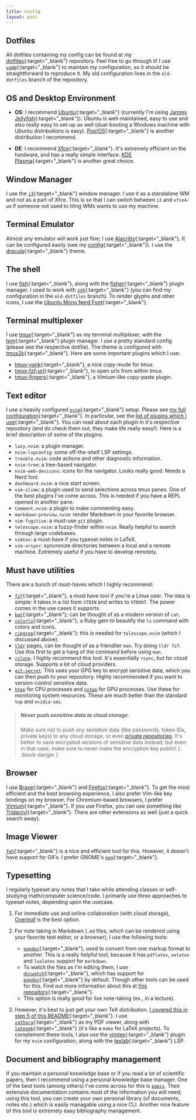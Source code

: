 ```yaml
---
title: Config 
layout: post
---
```


## Dotfiles

All dotfiles containing my config can be found at my [dotfiles](https://github.com/codetalker7/dotfiles){:target="\_blank"} repository. Feel free to go through it! I use [`yadm`](https://yadm.io/docs/overview){:target="\_blank"} to maintain my configuration, so it should be straightforward to reproduce it. My old configuration lives in the `old-dotfiles` branch of the repository.

## OS and Desktop Environment

- **OS**: I recommend [Ubuntu](https://ubuntu.com/){:target="\_blank"} (currently I'm using [Jammy Jellyfish](https://releases.ubuntu.com/jammy/){:target="\_blank"}). Ubuntu is well-maintained, easy to use and also really easy to set-up as well (dual-booting a Windows machine with Ubuntu distributions is easy). [Pop!OS](https://pop.system76.com/){:target="\_blank"} is another distribution I recommend.

- **DE**: I recommend [Xfce](https://xfce.org/){:target="\_blank"}. It's extremely efficient on the hardware, and has a really simple interface. [KDE Plasma](https://kde.org/plasma-desktop/){:target="\_blank"} is another great choice.

## Window Manager

I use the [`i3`](https://i3wm.org/){:target="\_blank"} window manager. I use it as a standalone WM and not as a part of Xfce. This is so that I can switch between `i3` and `xfce4-wm` if someone not used to tiling WMs wants to use my machine.

## Terminal Emulator

Almost any emulator will work just fine; I use [Alacritty](https://github.com/alacritty/alacritty){:target="\_blank"}. It can be configured easily (see my [config](https://github.com/codetalker7/dotfiles/blob/main/.config/alacritty/alacritty.yml){:target="\_blank"}). I use the [dracula](https://draculatheme.com/alacritty){:target="\_blank"} theme.

## The shell

I use [fish](https://fishshell.com/){:target="\_blank"}, along with the [fisher](https://fishshell.com/){:target="\_blank"} plugin manager. I used to work with [`zsh`](https://www.zsh.org){:target="\_blank"} (you can find my configuration in the `old-dotfiles` branch). To render glyphs and other icons, I use the [Ubuntu Mono Nerd Font](https://github.com/ryanoasis/nerd-fonts/tree/master/patched-fonts/UbuntuMono){:target="\_blank"}.

## Terminal multiplexer

I use [tmux](https://github.com/tmux/tmux/wiki){:target="\_blank"} as my terminal multiplexer, with the [tpm](https://github.com/tmux-plugins/tpm){:target="\_blank"} plugin manager. I use a pretty standard config (please see the respective dotfile). The theme is configured with [tmux2k](https://github.com/2KAbhishek/tmux2k){:target="\_blank"}. Here are some important plugins which I use: 

- [tmux-yank](https://github.com/2KAbhishek/tmux2k){:target="\_blank"}, a nice copy-mode for tmux.
- [tmux-fzf-url](https://github.com/wfxr/tmux-fzf-url){:target="\_blank"}, to open urls from within tmux.
- [tmux-fingers](https://github.com/Morantron/tmux-fingers){:target="\_blank"}, a Vimium-like copy-paste plugin.

## Text editor

I use a heavily configured [`nvim`](https://github.com/latex-lsp/texlab){:target="\_blank"} setup. Please see [my full configuration](https://github.com/codetalker7/dotfiles/tree/main/.config/nvim){:target="\_blank"}. In particular, see the [list of plugins which I use](https://github.com/codetalker7/dotfiles/blob/main/.config/nvim/lua/plugins.lua){:target="\_blank"}. You can read about each plugin in it's respective repository (and do check them out, they make life really easy!). Here is a brief description of some of the plugins:

- `lazy.nvim`: a plugin manager. 
- `nvim-lspconfig`: some off-the-shelf LSP settings.
- `trouble.nvim`: code actions and other diagnostic information.
- `nvim-tree`: a tree-based navigator.
- `nvim-web-devicons`: icons for the navigator. Looks really good. Needs a Nerd font.
- `dashboard.nvim`: a nice start screen.
- `vim-slime`: a plugin used to send selections across tmux panes. One of the best plugins I've come across. This is needed if you have a REPL opened in another pane.
- `Comment.nvim`: a plugin to make commenting easy.
- `markdown-preview.nvim`: render Markdown in your favorite browser.
- `vim-fugitive`: a must-use `git` plugin.
- `telescope.nvim`: a fuzzy-finder within `nvim`. Really helpful to search through large codebases.
- `vimtex`: a must-have if you typeset notes in LaTeX.
- `vim-arsync`: syncronize directories between a local and a remote machine. Extremely useful if you have to develop remotely.

## Must have utilities

There are a bunch of must-haves which I highly recommend:

- [`fzf`](https://github.com/junegunn/fzf){:target="\_blank"}, a must have tool if you're a Linux user. The idea is simple: it takes in a list from `STDIN` and writes to `STDOUT`. The power comes in the use cases it supports.
- [`bat`](https://github.com/sharkdp/bat){:target="\_blank"}; can be thought of as a modern version of `cat`. 
- [`colorls`](https://github.com/athityakumar/colorls){:target="\_blank"}, a Ruby gem to beautify the `ls` command with colors and icons.
- [`ripgrep`](https://github.com/BurntSushi/ripgrep){:target="\_blank"}: this is needed for `telescope.nvim` (which I discussed above).
- [`tldr`](https://tldr.sh/) pages, can be thought of as a friendlier `man`. Try doing `tldr fzf`. Use this first to get a hang of the command before using `man`.
- [`rclone`](https://rclone.org/). I highly recommend this tool. It's essentially `rsync`, but for cloud storage. Supports a lot of cloud providers.
- [`git-secret`](https://sobolevn.me/git-secret/). This uses your GPG key to encrypt sensitive data, which you can then push to your repository. Highly recommended if you want to version-control sensitive data.
- [`htop`](https://htop.dev/) for CPU processes and [`nvtop`](https://github.com/Syllo/nvtop) for GPU processes. Use these for monitoring system resources. These are much better than the standard `top` and `nvidia-smi`.

> ##### Never push sensitive data to cloud storage. 
>
> Make sure not to push any sensitive data (like passwords, token IDs, private keys) to any cloud storage, or even [private repositories](https://www.techradar.com/news/microsoft-github-account-reportedly-hit-in-huge-cyberattack). It's better to save encrypted versions of sensitive data instead; but even in that case, make sure to never make the encryption key public! 
{: .block-danger }

## Browser

I use [Brave](https://brave.com/){:target="\_blank"} and [Firefox](https://www.mozilla.org/en-US/firefox/){:target="\_blank"}. To get the most efficient and the best browsing experience, I also prefer Vim-like key bindings on my browser. For Chromium-based browsers, I prefer [Vimium](https://vimium.github.io/){:target="\_blank"}. If you use Firefox, you can use something like [Tridactyl](https://github.com/tridactyl/tridactyl){:target="\_blank"}. There are other extensions as well (just a quick search away).

## Image Viewer

[`feh`](https://feh.finalrewind.org/){:target="\_blank"} is a nice and efficient tool for this. However, it doesn't have support for GIFs. I prefer GNOME's [`eog`](https://help.gnome.org/users/eog/stable/){:target="\_blank"}.

## Typesetting

I regularly typeset any notes that I take while attending classes or self-studying math/computer science/code. I primarily use three approaches to typeset notes, depending upon the usecase.

1. For immediate use and online collaboration (with cloud storage), [Overleaf](https://www.overleaf.com/) is the best option.

2. For note taking in Markdown (`.md` files, which can be rendered using your favorite text editor, or a browser), I use the following tools: 
    - [`pandoc`](https://pandoc.org/){:target="\_blank"}, used to convert from one markup format to another. This is a really helpful tool, because it has `pdflatex`, `xelatex` and `lualatex` support for `markdown`.
    - To watch the files as I'm editing them, I use [`docwatch`](https://github.com/elcorto/docwatch){:target="\_blank"}, which has support for [`pandoc`](https://pandoc.org/){:target="\_blank"} by default. Though other tools can be used for this. Find out more information about this at [this repository](https://github.com/codetalker7/notes-template){:target="\_blank"}.
    - This option is really good for live note-taking (ex., in a lecture).

3. However, it's best to just get your own TeX distribution. [I covered this in step 5 of this README](https://github.com/codetalker7/dotfiles/tree/old-dotfiles?tab=readme-ov-file#latex-installation-and-setup){:target="\_blank"}. I use [`zathura`](https://pwmt.org/projects/zathura/installation/){:target="\_blank"} as my PDF viewer, along with [`latexmk`](https://mg.readthedocs.io/latexmk.html#){:target="\_blank"} (it's like a `make` for LaTeX projects). To complement these tools, I also use the [vimtex](https://github.com/lervag/vimtex?tab=readme-ov-file){:target="\_blank"} plugin for my `nvim` configuration, along with the [texlab](https://github.com/latex-lsp/texlab){:target="\_blank"} LSP.

## Document and bibliography management

If you maintain a personal knowledge base or if you read a lot of scientific papers, then I recommend using a personal knowledge base manager. One of the best tools (among others) I've come across for this is [`papis`](https://github.com/papis/papis?tab=readme-ov-fil). Their extensive documentation contains most of the information you will need; using this tool, you can create your own personal library (of documents, notes etc.) which is easily managable using a nice CLI. Another nice feature of this tool is extremely easy bibliography management.
